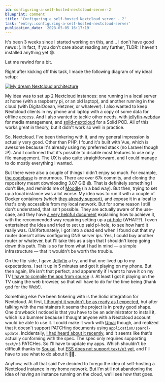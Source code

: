```yaml
---
id: configuring-a-self-hosted-nextcloud-server-2
blueprint: comment
title: 'Configuring a self-hosted Nextcloud server - 2'
task: 'entry::configuring-a-self-hosted-nextcloud-server'
publication_date: '2023-05-05 16:17:19'
---
```


It's been 3 weeks since I started working on this, and... I don't have good news :(. In fact, if you don't care about reading any further, TLDR: I haven't installed anything yet 😅️.

Let me rewind for a bit.

Right after kicking off this task, I made the following diagram of my ideal setup:

[![My dream Nextcloud architecture](/img/tasks/nextcloud/dream-architecture.png)](/img/tasks/nextcloud/dream-architecture.png)

My idea was to set up 2 Nextcloud instances: one running in a local server at home (with a raspberry pi, or an old laptop), and another running in the cloud (with DigitalOcean, Hetzner, or whatever). I also wanted to keep Nextcloud clients in my phone and laptop with a copy of some data for offline access. And I also wanted to tackle other needs, with [jellyfin-webdav](https://github.com/iWangJiaxiang/docker-jellyfin-webdav) for media management, and [solid-nextcloud](https://github.com/pdsinterop/solid-nextcloud) for a Solid POD. All of this works great in theory, but it didn't work so well in practice.

So, Nextcloud. I've been tinkering with it, and my general impression is actually very good. Other than PHP, I found it's built with Vue, which is awesome because it's already using my preferred stack (no Laravel though :P). And I confirmed that it's possible to disable most features to use only file management. The UX is also quite straightforward, and I could manage to do mostly everything I wanted.

But there were also a couple of things I didn't enjoy so much. For example, [the codebase](https://github.com/nextcloud/server) is enourmous. There are over 67k commits, and cloning the repository meant downloading 3.07 GiB 😱️. That is definitely something I don't like, and reminds me of [Moodle](https://github.com/moodle/moodle) (in a bad way). But then, trying to set up a local instance was a lot worse. My idea was to run it with a couple of Docker containers (which [they already support](https://github.com/nextcloud/all-in-one)), and expose it in a local ip that's only accessible from my local network. But for some reason I still don't understand, that isn't possible. They are actually aware of the use-case, and they have [a very helpful document](https://github.com/nextcloud/all-in-one/blob/main/local-instance.md) explaining how to achieve it, with the recommended way requiring setting up a [pi-hole](https://pi-hole.net/) (WHAT!?). I even entertained the idea and tried to set up said pi-hole, to see how hard it really was. (Un)fortunately, I got into a dead end when I found out that my router doesn't allow configuring DNS server ips. Yes, I could buy another router or whatever, but I'll take this as a sign that I shouldn't keep going down this path. This is so far from what I had in mind — a simple infrastructure — that it wouldn't be worth the trouble.

On the flip-side, I gave [Jellyfin](https://jellyfin.org/) a try, and that one lived up to my expectations. I set it up in 5 minutes and got it playing on my phone. But then again, life isn't that perfect, and apparently if I want to have it on my TV [I have to compile the app from source](https://github.com/jellyfin/jellyfin-tizen) :/. At least I got it playing on the TV using the web browser, so that will have to do for the time being (thank god for the Web!).

Something else I've been tinkering with is the Solid integration for Nextcloud. At first, [I thought it wouldn't be as ready as I expected](https://github.com/pdsinterop/solid-nextcloud/issues/72), but after talking with the maintainers it seems the project is in pretty good shape. One drawback I noticed is that you have to be an administrator to install it, which is a bummer because I thought anyone with a Nextcloud account would be able to use it. I could make it work with [Umai](https://umai.noeldemartin.com/) though, and realized that it doesn't support PATCHing documents using `application/sparql-update`. Incidentally, [I had heard about it recently](https://matrix.to/#/!QxZtVBYQfMeMTnespj:gitter.im/$nzonYjo6VDS-bY9zy3tViZhA8WR5VkgTUaYE67LqNj4?via=gitter.im&via=matrix.org&via=attendees.fosdem.org), and it seems like that's actually conforming with the spec. The spec only requires supporting `text/n3` PATCHes. So I'll have to update my apps. Which shouldn't be difficult thanks to [Soukai](https://soukai.js.org/), but [ESS does not support `text/n3` yet](https://github.com/solid-contrib/solid-crud-tests/issues/60), and I'll have to see what to do about it 🤷‍♂️️.

Anyhow, with all that said I've decided to forego the idea of self-hosting a Nextcloud instance in my home network. But I'm still not abandoning the idea of having an instance running on the cloud, we'll see how that goes.
